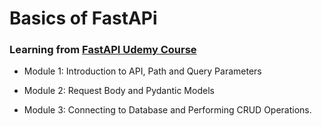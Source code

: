 # Basics of FastAPi

### Learning from [FastAPI Udemy Course](https://www.udemy.com/course/fastapi-course-python/)

* Module 1: Introduction to API, Path and Query Parameters

* Module 2: Request Body and Pydantic Models

* Module 3: Connecting to Database and Performing CRUD Operations.
